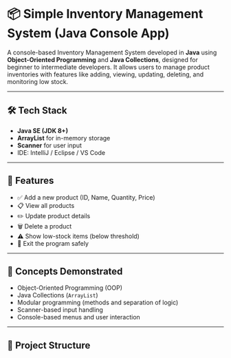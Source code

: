 # 📦 Simple Inventory Management System (Java Console App)

A console-based Inventory Management System developed in **Java** using **Object-Oriented Programming** and **Java Collections**, designed for beginner to intermediate developers. It allows users to manage product inventories with features like adding, viewing, updating, deleting, and monitoring low stock.

---

## 🛠️ Tech Stack

- **Java SE (JDK 8+)**
- **ArrayList** for in-memory storage
- **Scanner** for user input
- IDE: IntelliJ / Eclipse / VS Code

---

## 🎯 Features

- ✅ Add a new product (ID, Name, Quantity, Price)
- 📋 View all products
- ✏️ Update product details
- 🗑️ Delete a product
- ⚠️ Show low-stock items (below threshold)
- 🚪 Exit the program safely

---

## 🧠 Concepts Demonstrated

- Object-Oriented Programming (OOP)
- Java Collections (`ArrayList`)
- Modular programming (methods and separation of logic)
- Scanner-based input handling
- Console-based menus and user interaction

---

## 🧱 Project Structure

